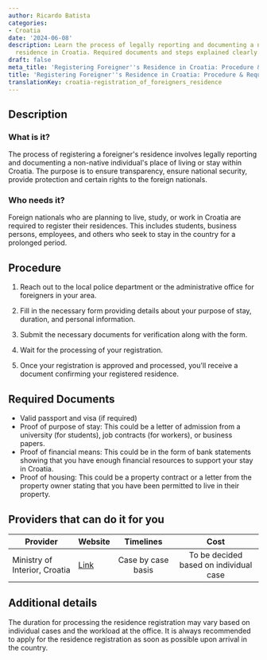 ```yaml
---
author: Ricardo Batista
categories:
- Croatia
date: '2024-06-08'
description: Learn the process of legally reporting and documenting a non-native person's
  residence in Croatia. Required documents and steps explained clearly.
draft: false
meta_title: 'Registering Foreigner''s Residence in Croatia: Procedure & Requirements'
title: 'Registering Foreigner''s Residence in Croatia: Procedure & Requirements'
translationKey: croatia-registration_of_foreigners_residence
---
```



## Description
### What is it?
The process of registering a foreigner's residence involves legally reporting and documenting a non-native individual's place of living or stay within Croatia. The purpose is to ensure transparency, ensure national security, provide protection and certain rights to the foreign nationals. 

### Who needs it?
Foreign nationals who are planning to live, study, or work in Croatia are required to register their residences. This includes students, business persons, employees, and others who seek to stay in the country for a prolonged period.

## Procedure

1. Reach out to the local police department or the administrative office for foreigners in your area.

2. Fill in the necessary form providing details about your purpose of stay, duration, and personal information.

3. Submit the necessary documents for verification along with the form.

4. Wait for the processing of your registration.

5. Once your registration is approved and processed, you'll receive a document confirming your registered residence.

## Required Documents

- Valid passport and visa (if required)
- Proof of purpose of stay: This could be a letter of admission from a university (for students), job contracts (for workers), or business papers.
- Proof of financial means: This could be in the form of bank statements showing that you have enough financial resources to support your stay in Croatia.
- Proof of housing: This could be a property contract or a letter from the property owner stating that you have been permitted to live in their property.

## Providers that can do it for you

| Provider        |     Website     |     Timelines    |       Cost      |
| --------------- | --------------- |  :-------------: | :-------------: |
| Ministry of Interior, Croatia |  [Link](http://www.mup.hr)       |      Case by case basis     |        To be decided based on individual case      |

## Additional details
The duration for processing the residence registration may vary based on individual cases and the workload at the office. It is always recommended to apply for the residence registration as soon as possible upon arrival in the country.
